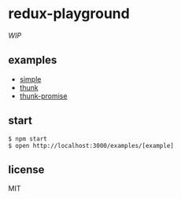 # redux-playground

_WIP_

## examples

- [simple](examples/simple)
- [thunk](examples/thunk)
- [thunk-promise](examples/thunk-promise)

## start

```
$ npm start
$ open http://localhost:3000/examples/[example]
```

## license

MIT

